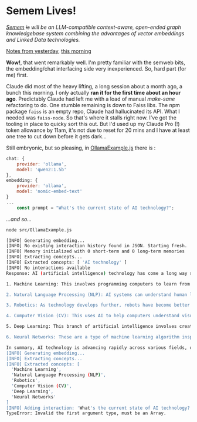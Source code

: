 # Semem Lives!

*[Semem](https://github.com/danja/semem) ~~is~~ will be an LLM-compatible context-aware, open-ended graph knowledgebase system combining the advantages of vector embeddings and Linked Data technologies.*

[Notes from yesterday](https://danny.ayers.name/entries/2024-12-29_semem-ollama.html), [this morning](https://danny.ayers.name/entries/2024-12-30_perplexed.html)

**Wow!**, that went remarkably well. I'm pretty familiar with the semweb bits, the embedding/chat interfacing side very inexperienced. So, hard part (for me) first.

Claude did most of the heavy lifting, a long session about a month ago, a bunch this morning. I only actually **ran it for the first time about an hour ago**. Predictably Claude had left me with a load of manual *make-sane* refactoring to do. One stumble remaining is down to Faiss libs. The npm package `faiss` is an empty repo, Claude had hallucinated its API. What I needed was `faiss-node`. So that's where it stalls right now. I've got the tooling in place to quicky sort this out. But I'd used up my Claude Pro (!) token allowance by 11am, it's not due to reset for 20 mins and I have at least one tree to cut down before it gets dark...


Still embryonic, but so pleasing, in [OllamaExample.js](https://github.com/danja/semem/blob/main/src/OllamaExample.js) there is :

```javascript
chat: {
    provider: 'ollama',
    model: 'qwen2:1.5b'
},
embedding: {
    provider: 'ollama',
    model: 'nomic-embed-text'
}
...
    const prompt = "What's the current state of AI technology?";
```

*...and so...*

```sh
node src/OllamaExample.js

[INFO] Generating embedding...
[INFO] No existing interaction history found in JSON. Starting fresh.
[INFO] Memory initialized with 0 short-term and 0 long-term memories
[INFO] Extracting concepts...
[INFO] Extracted concepts: [ 'AI technology' ]
[INFO] No interactions available
Response: AI (artificial intelligence) technology has come a long way since its inception in the 1950s. It is now a rapidly growing field, and there are numerous advancements being made across various industries.

1. Machine Learning: This involves programming computers to learn from data without being explicitly programmed. It's used for tasks like recognizing images, identifying voice commands, or predicting customer behavior.

2. Natural Language Processing (NLP): AI systems can understand human language in ways that make them easier to interact with and more efficient. They are used for tasks like chatbots, virtual assistants, and text-based search engines.

3. Robotics: As technology develops further, robots have become better at performing complex tasks autonomously. Some advanced robots now perform jobs such as manufacturing goods or even medical procedures.

4. Computer Vision (CV): This uses AI to help computers understand visual information in images or videos. It's used for applications like self-driving cars, security cameras, and facial recognition.

5. Deep Learning: This branch of artificial intelligence involves creating algorithms that can learn from data without being explicitly programmed. It's widely used in image classification tasks, natural language processing, and reinforcement learning.

6. Neural Networks: These are a type of machine learning algorithm inspired by the human brain. They're used for tasks such as recognizing handwriting, speech recognition, and playing games like chess or Go.

In summary, AI technology is advancing rapidly across various fields, offering more efficient solutions to complex problems. However, there's still room for improvement in areas like ethical considerations and ensuring that AI systems can be trusted by humans.
[INFO] Generating embedding...
[INFO] Extracting concepts...
[INFO] Extracted concepts: [
  'Machine Learning',
  'Natural Language Processing (NLP)',
  'Robotics',
  'Computer Vision (CV)',
  'Deep Learning',
  'Neural Networks'
]
[INFO] Adding interaction: 'What's the current state of AI technology?'
TypeError: Invalid the first argument type, must be an Array.
```
